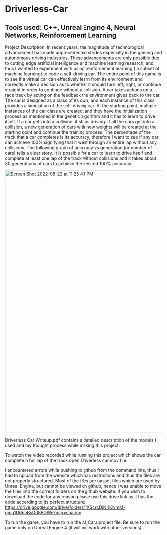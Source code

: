 # Driverless-Car

## Tools used: C++, Unreal Engine 4, Neural Networks, Reinforcement Learning

Project Description: In recent years, the magnitude of technological advancement has made unprecedented strides especially in the gaming and autonomous driving industries. These advancements are only possible due to cutting edge artificial intelligence and machine learning research, and thus I wanted to experiment with using reinforcement learning ( a subset of machine learning) to code a self-driving car. The entire point of this game is to see if a virtual car can effectively learn from its environment and correctly make a decision as to whether it should turn left, right, or continue straight in order to continue without a collision. A car takes actions on a race track by acting on the feedback the environment gives back to the car. The car is designed as a class of its own, and each instance of this class provides a simulation of the self-driving car. At the starting point, multiple instances of the car class are created, and they have the initialization process as mentioned in the genetic algorithm and it has to learn to drive itself. If a car gets into a collision, it stops driving. If all the cars get into a collision, a new generation of cars with new weights will be created at the starting point and continue the training process. The percentage of the track that a car completes is its accuracy, therefore I want to see if any car can achieve 100% signifying that it went through an entire lap without any collisions. The following graph of accuracy vs generation (or number of cars) tells a clear story. It is possible for a car to learn to drive itself and complete at least one lap of the track without collisions and it takes about 30 generations of cars to achieve the desired 100% accuracy.


<img width="843" alt="Screen Shot 2022-08-22 at 11 25 43 PM" src="https://user-images.githubusercontent.com/51481040/186062915-555e0b14-7824-4b6e-8b02-4ccb3bc4a57e.png">


Driverless Car Writeup.pdf contains a detailed description of the models I used and my thought process while making this project. 

To watch the video recorded while running this project which shows the car complete a full lap of the track open Driverless car.mov file.

I encountered errors while pushing to github from the command line, thus I had to upload from the website which has restrictions and thus the files are not properly structured. 
Most of the files are uasset files which are used by Unreal Engine, but cannot be viewed on github, hence I was unable to move the files into the correct folders on the github website.
If you wish to download the code for any reason please use this drive link as it has the code according to its perfect structure: https://drive.google.com/drive/folders/1XScrcDiNi1KNmM-qmu1U6nhBsDd8BDWe?usp=sharing

To run the game, you have to run the AI_Car.uproject file. Be sure to run the game only on Unreal Engine 4 (it will not work with other versions).
